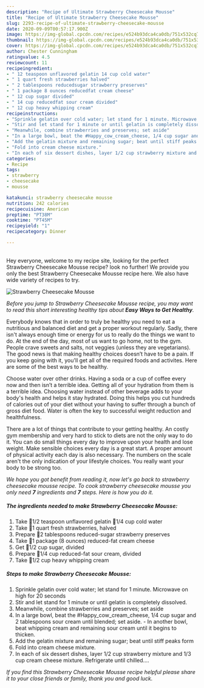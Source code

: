 ```yaml
---
description: "Recipe of Ultimate Strawberry Cheesecake Mousse"
title: "Recipe of Ultimate Strawberry Cheesecake Mousse"
slug: 2293-recipe-of-ultimate-strawberry-cheesecake-mousse
date: 2020-09-09T00:57:17.900Z
image: https://img-global.cpcdn.com/recipes/e524b93dca4ca0db/751x532cq70/strawberry-cheesecake-mousse-recipe-main-photo.jpg
thumbnail: https://img-global.cpcdn.com/recipes/e524b93dca4ca0db/751x532cq70/strawberry-cheesecake-mousse-recipe-main-photo.jpg
cover: https://img-global.cpcdn.com/recipes/e524b93dca4ca0db/751x532cq70/strawberry-cheesecake-mousse-recipe-main-photo.jpg
author: Chester Cunningham
ratingvalue: 4.5
reviewcount: 11
recipeingredient:
- " 12 teaspoon unflavored gelatin 14 cup cold water"
- " 1 quart fresh strawberries halved"
- " 2 tablespoons reducedsugar strawberry preserves"
- " 1 package 8 ounces reducedfat cream cheese"
- " 12 cup sugar divided"
- " 14 cup reducedfat sour cream divided"
- " 12 cup heavy whipping cream"
recipeinstructions:
- "Sprinkle gelatin over cold water; let stand for 1 minute. Microwave on high for 20 seconds"
- "Stir and let stand for 1 minute or until gelatin is completely dissolved."
- "Meanwhile, combine strawberries and preserves; set aside"
- "In a large bowl, beat the #Happy_cow_cream_cheese, 1/4 cup sugar and 2 tablespoons sour cream until blended; set aside. In another bowl, beat whipping cream and remaining sour cream until it begins to thicken."
- "Add the gelatin mixture and remaining sugar; beat until stiff peaks form"
- "Fold into cream cheese mixture."
- "In each of six dessert dishes, layer 1/2 cup strawberry mixture and 1/3 cup cream cheese mixture. Refrigerate until chilled...."
categories:
- Recipe
tags:
- strawberry
- cheesecake
- mousse

katakunci: strawberry cheesecake mousse 
nutrition: 242 calories
recipecuisine: American
preptime: "PT38M"
cooktime: "PT45M"
recipeyield: "1"
recipecategory: Dinner

---
```

<br>
Hey everyone, welcome to my recipe site, looking for the perfect Strawberry Cheesecake Mousse recipe? look no further! We provide you only the best Strawberry Cheesecake Mousse recipe here. We also have wide variety of recipes to try.
<br>


![Strawberry Cheesecake Mousse](https://img-global.cpcdn.com/recipes/e524b93dca4ca0db/751x532cq70/strawberry-cheesecake-mousse-recipe-main-photo.jpg)

<i>Before you jump to Strawberry Cheesecake Mousse recipe, you may want to read this short interesting healthy tips about <strong>Easy Ways to Get Healthy</strong>.</i>

Everybody knows that in order to truly be healthy you need to eat a nutritious and balanced diet and get a proper workout regularly. Sadly, there isn't always enough time or energy for us to really do the things we want to do. At the end of the day, most of us want to go home, not to the gym. People crave sweets and salts, not veggies (unless they are vegetarians). The good news is that making healthy choices doesn’t have to be a pain. If you keep going with it, you'll get all of the required foods and activites. Here are some of the best ways to be healthy.

Choose water over other drinks. Having a soda or a cup of coffee every now and then isn’t a terrible idea. Getting all of your hydration from them is a terrible idea. Choosing water instead of other beverage adds to your body's health and helps it stay hydrated. Doing this helps you cut hundreds of calories out of your diet without your having to suffer through a bunch of gross diet food. Water is often the key to successful weight reduction and healthfulness.

There are a lot of things that contribute to your getting healthy. An costly gym membership and very hard to stick to diets are not the only way to do it. You can do small things every day to improve upon your health and lose weight. Make sensible choices every day is a great start. A proper amount of physical activity each day is also necessary. The numbers on the scale aren't the only indication of your lifestyle choices. You really want your body to be strong too. 


<i>We hope you got benefit from reading it, now let's go back to strawberry cheesecake mousse recipe. To cook strawberry cheesecake mousse you only need <strong>7</strong> ingredients and <strong>7</strong> steps. Here is how you do it.
</i>

##### The ingredients needed to make Strawberry Cheesecake Mousse:

1. Take  🍓1/2 teaspoon unflavored gelatin 🍓1/4 cup cold water
1. Take  🍓1 quart fresh strawberries, halved
1. Prepare  🍓2 tablespoons reduced-sugar strawberry preserves
1. Take  🍓1 package (8 ounces) reduced-fat cream cheese
1. Get  🍓1/2 cup sugar, divided
1. Prepare  🍓1/4 cup reduced-fat sour cream, divided
1. Take  🍓1/2 cup heavy whipping cream


##### Steps to make Strawberry Cheesecake Mousse:

1. Sprinkle gelatin over cold water; let stand for 1 minute. Microwave on high for 20 seconds
1. Stir and let stand for 1 minute or until gelatin is completely dissolved.
1. Meanwhile, combine strawberries and preserves; set aside
1. In a large bowl, beat the #Happy_cow_cream_cheese, 1/4 cup sugar and 2 tablespoons sour cream until blended; set aside. - In another bowl, beat whipping cream and remaining sour cream until it begins to thicken.
1. Add the gelatin mixture and remaining sugar; beat until stiff peaks form
1. Fold into cream cheese mixture.
1. In each of six dessert dishes, layer 1/2 cup strawberry mixture and 1/3 cup cream cheese mixture. Refrigerate until chilled....


<i>If you find this Strawberry Cheesecake Mousse recipe helpful please share it to your close friends or family, thank you and good luck.</i>
